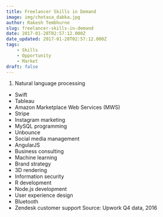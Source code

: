 ```yaml
---
title: Freelancer Skills in Demand
image: img/chotasa_dabka.jpg
author: Rakesh Tembhurne
slug: freelancer-skills-in-demand
date: 2017-01-28T02:57:12.000Z
date_updated: 2017-01-28T02:57:12.000Z
tags:
    - Skills
    - Opportunity
    - Market
draft: false
---
```


1. Natural language processing
- Swift
- Tableau
- Amazon Marketplace Web Services (MWS)
- Stripe
- Instagram marketing
- MySQL programming
- Unbounce
- Social media management
- AngularJS
- Business consulting
- Machine learning
- Brand strategy
- 3D rendering
- Information security
- R development
- Node.js development
- User experience design
- Bluetooth
- Zendesk customer support
Source: Upwork Q4 data, 2016
